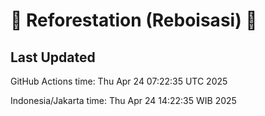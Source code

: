 
# 🌳 Reforestation (Reboisasi) 🌲

## Last Updated

GitHub Actions time: Thu Apr 24 07:22:35 UTC 2025

Indonesia/Jakarta time: Thu Apr 24 14:22:35 WIB 2025
